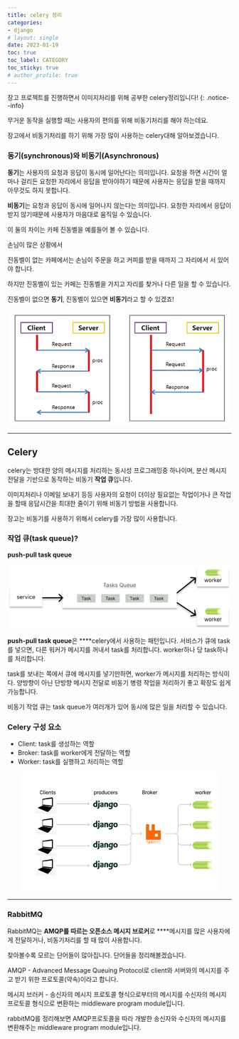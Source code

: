```yaml
---
title: celery 정리
categories:
- django
# layout: single
date: 2023-01-19
toc: true
toc_label: CATEGORY
toc_sticky: true
# author_profile: true
---
```


장고 프로젝트를 진행하면서 이미지처리를 위해 공부한 celery정리입니다! 
{: .notice--info}

무거운 동작을 실행할 때는 사용자의 편의를 위해 비동기처리를 해야 하는데요. 

장고에서 비동기처리를 하기 위해 가장 많이 사용하는 celery대해 알아보겠습니다.

### 동기(synchronous)와 비동기(Asynchronous)

**동기**는 사용자의 요청과 응답이 동시에 일어난다는 의미입니다. 요청을 하면 시간이 얼마나 걸리든 요청한 자리에서 응답을 받아야하기 때문에 사용자는 응답을 받을 때까지 아무것도 하지 못합니다.

**비동기**는 요청과 응답이 동시에 일어나지 않는다는 의미입니다. 요청한 자리에서 응답이 받지 않기때문에 사용자가 마음대로 움직일 수 있습니다.

이 둘의 차이는 카페 진동벨을 예를들어 볼 수 있습니다.

손님이 많은 상황에서

진동벨이 없는 카페에서는 손님이 주문을 하고 커피를 받을 때까지 그 자리에서 서 있어야 합니다.

하지만 진동벨이 있는 카페는 진동벨을 가지고 자리를 찾거나 다른 일을 할 수 있습니다. 

진동벨이 없으면 **동기**, 진동벨이 있으면 **비동기**라고 할 수 있겠죠!

<p align = "center"><img src='/assets/images/posts/2023-01-19/1.png' width="500"/></p>

 ****

## Celery

celery는 방대한 양의 메시지를 처리하는 동시성 프로그래밍중 하나이며, 분산 메시지 전달을 기반으로 동작하는 비동기 **작업 큐**입니다.

이미지처리나 이메일 보내기 등등 사용자의 요청이 더이상 필요없는 작업이거나 큰 작업을 할때 응답시간을 최대한 줄이기 위해 비동기 방법을 사용합니다.

장고는 비동기를 사용하기 위해서 celery를 가장 많이 사용합니다.

### 작업 큐(task queue)?

**push-pull task queue**

<p align = "center"><img src='/assets/images/posts/2023-01-19/2.png' width="500"/></p>

**push-pull task queue**은 ****celery에서 사용하는 패턴입니다. 서비스가 큐에 task를 넣으면, 다른 워커가 메시지를 꺼내서 task를 처리합니다. worker하나 당 task하나를 처리합니다. 

task를 보내는 쪽에서 큐에 메시지를 넣기만하면, worker가 메시지를 처리하는 방식이다. 양방향이 아닌 단방향 메시지 전달로 비동기 병령 작업을 처리하기 좋고 확장도 쉽게 가능합니다.

비동기 작업 큐는 task queue가 여러개가 있어 동시에 많은 일을 처리할 수 있습니다.

### Celery 구성 요소

- Client: task를 생성하는 역할
- Broker: task를 worker에게 전달하는 역할
- Worker: task를 실행하고 처리하는 역할

<p align = "center"><img src='/assets/images/posts/2023-01-19/3.png' width="450"/></p>

 ****

### RabbitMQ

RabbitMQ는 **AMQP를 따르는 오픈소스 메시지 브로커**로 ****메시지를 많은 사용자에게 전달하거나, 비동기처리를 할 때 많이 사용합니다.

찾아볼수록 모르는 단어들이 많아집니다. 단어들을 정리해볼겠습니다.

AMQP - Advanced Message Queuing Protocol로 client와 서버와의 메시지를 주고 받기 위한 프로토콜(약속)이라고 합니다.

메시지 브러커 - 송신자의 메시지 프로토콜 형식으로부터의 메시지를 수신자의 메시지 프로토콜 형식으로 변환하는 middleware program module입니다.

rabbitMQ를 정리해보면 AMQP프로토콜을 따라 개발한 송신자와 수신자의 메시지를 변환해주는 middleware program module입니다.